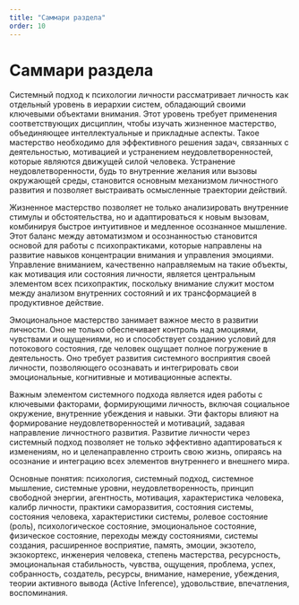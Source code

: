 ```yaml
---
title: "Саммари раздела"
order: 10
---
```


# Саммари раздела

Системный подход к психологии личности рассматривает личность как отдельный уровень в иерархии систем, обладающий своими ключевыми объектами внимания. Этот уровень требует применения соответствующих дисциплин, чтобы изучать жизненное мастерство, объединяющее интеллектуальные и прикладные аспекты. Такое мастерство необходимо для эффективного решения задач, связанных с деятельностью, мотивацией и устранением неудовлетворенностей, которые являются движущей силой человека. Устранение неудовлетворенности, будь то внутренние желания или вызовы окружающей среды, становится основным механизмом личностного развития и позволяет выстраивать осмысленные траектории действий.

Жизненное мастерство позволяет не только анализировать внутренние стимулы и обстоятельства, но и адаптироваться к новым вызовам, комбинируя быстрое интуитивное и медленное осознанное мышление. Этот баланс между автоматизмом и осознанностью становится основой для работы с психопрактиками, которые направлены на развитие навыков концентрации внимания и управления эмоциями. Управление вниманием, качественно направляемым на такие объекты, как мотивация или состояния личности, является центральным элементом всех психопрактик, поскольку внимание служит мостом между анализом внутренних состояний и их трансформацией в продуктивное действие.

Эмоциональное мастерство занимает важное место в развитии личности. Оно не только обеспечивает контроль над эмоциями, чувствами и ощущениями, но и способствует созданию условий для потокового состояния, где человек ощущает полное погружение в деятельность. Оно требует развития системного восприятия своей личности, позволяющего осознавать и интегрировать свои эмоциональные, когнитивные и мотивационные аспекты.

Важным элементом системного подхода является идея работы с ключевыми факторами, формирующими личность, включая социальное окружение, внутренние убеждения и навыки. Эти факторы влияют на формирование неудовлетворенностей и мотиваций, задавая направление личностного развития. Развитие личности через системный подход позволяет не только эффективно адаптироваться к изменениям, но и целенаправленно строить свою жизнь, опираясь на осознание и интеграцию всех элементов внутреннего и внешнего мира.

Основные понятия: психология, системный подход, системное мышление, системные уровни, неудовлетворенность, принцип свободной энергии, агентность, мотивация, характеристика человека, калибр личности, практики саморазвития, состояния системы, состояния человека, характеристики системы, ролевое состояние (роль), психологическое состояние, эмоциональное состояние, физическое состояние, переходы между состояниями, системы создания, расширенное восприятие, память, эмоции, экзотело, экзокортекс, инженерия человека, степень мастерства, ресурсность, эмоциональная стабильность, чувства, ощущения, проблема, успех, собранность, создатель, ресурсы, внимание, намерение, убеждения, теории активного вывода (Active Inference), удовольствие, впечатления, воспоминания.